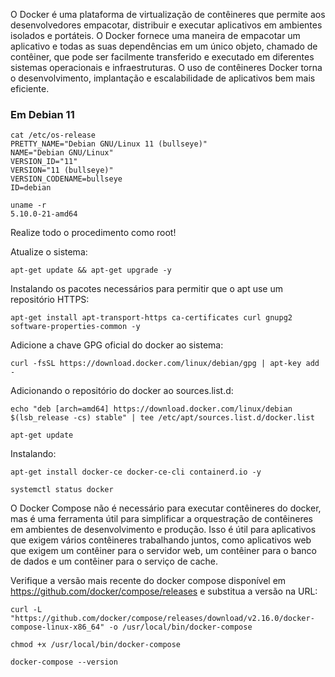 O Docker é uma plataforma de virtualização de contêineres que permite aos desenvolvedores empacotar, distribuir e executar aplicativos em ambientes isolados e portáteis. O Docker fornece uma maneira de empacotar um aplicativo e todas as suas dependências em um único objeto, chamado de contêiner, que pode ser facilmente transferido e executado em diferentes sistemas operacionais e infraestruturas. O uso de contêineres Docker torna o desenvolvimento, implantação e escalabilidade de aplicativos bem mais eficiente.

### Em Debian 11

    cat /etc/os-release
    PRETTY_NAME="Debian GNU/Linux 11 (bullseye)"
    NAME="Debian GNU/Linux"
    VERSION_ID="11"
    VERSION="11 (bullseye)"
    VERSION_CODENAME=bullseye
    ID=debian

    uname -r
    5.10.0-21-amd64

Realize todo o procedimento como root!

Atualize o sistema:

    apt-get update && apt-get upgrade -y

Instalando os pacotes necessários para permitir que o apt use um repositório HTTPS:

    apt-get install apt-transport-https ca-certificates curl gnupg2 software-properties-common -y

Adicione a chave GPG oficial do docker ao sistema:

    curl -fsSL https://download.docker.com/linux/debian/gpg | apt-key add -

Adicionando o repositório do docker ao sources.list.d:

    echo "deb [arch=amd64] https://download.docker.com/linux/debian $(lsb_release -cs) stable" | tee /etc/apt/sources.list.d/docker.list

    apt-get update

Instalando:

    apt-get install docker-ce docker-ce-cli containerd.io -y

    systemctl status docker

O Docker Compose não é necessário para executar contêineres do docker, mas é uma ferramenta útil para simplificar a orquestração de contêineres em ambientes de desenvolvimento e produção. Isso é útil para aplicativos que exigem vários contêineres trabalhando juntos, como aplicativos web que exigem um contêiner para o servidor web, um contêiner para o banco de dados e um contêiner para o serviço de cache.

Verifique a versão mais recente do docker compose disponível em https://github.com/docker/compose/releases e substitua a versão na URL:

    curl -L "https://github.com/docker/compose/releases/download/v2.16.0/docker-compose-linux-x86_64" -o /usr/local/bin/docker-compose

    chmod +x /usr/local/bin/docker-compose

    docker-compose --version